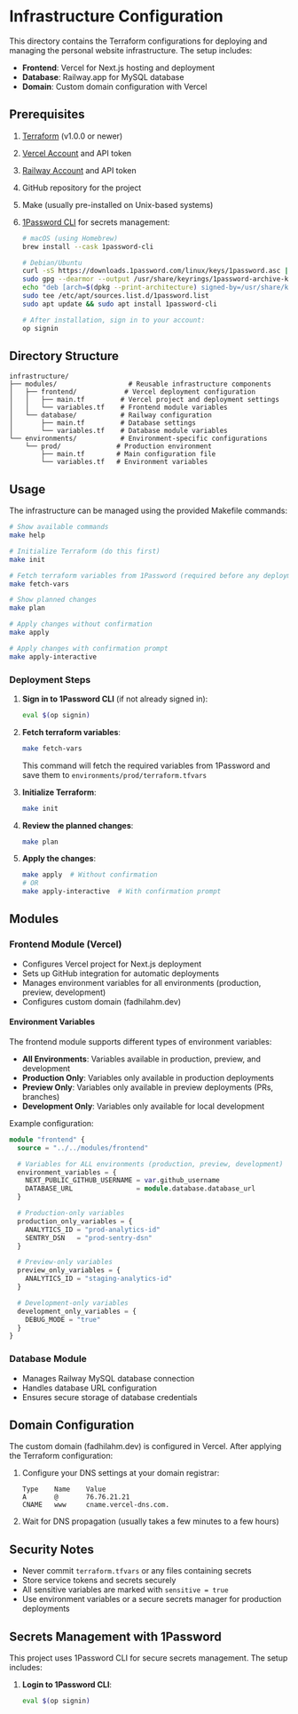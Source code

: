 # Infrastructure Configuration

This directory contains the Terraform configurations for deploying and managing the personal website infrastructure. The setup includes:

- **Frontend**: Vercel for Next.js hosting and deployment
- **Database**: Railway.app for MySQL database
- **Domain**: Custom domain configuration with Vercel

## Prerequisites

1. [Terraform](https://www.terraform.io/downloads.html) (v1.0.0 or newer)
2. [Vercel Account](https://vercel.com) and API token
3. [Railway Account](https://railway.app) and API token
4. GitHub repository for the project
5. Make (usually pre-installed on Unix-based systems)
6. [1Password CLI](https://1password.com/downloads/command-line/) for secrets management:

   ```bash
   # macOS (using Homebrew)
   brew install --cask 1password-cli

   # Debian/Ubuntu
   curl -sS https://downloads.1password.com/linux/keys/1password.asc | \
   sudo gpg --dearmor --output /usr/share/keyrings/1password-archive-keyring.gpg
   echo "deb [arch=$(dpkg --print-architecture) signed-by=/usr/share/keyrings/1password-archive-keyring.gpg] https://downloads.1password.com/linux/debian/$(dpkg --print-architecture) stable main" | \
   sudo tee /etc/apt/sources.list.d/1password.list
   sudo apt update && sudo apt install 1password-cli

   # After installation, sign in to your account:
   op signin
   ```

## Directory Structure

```tree
infrastructure/
├── modules/                  # Reusable infrastructure components
│   ├── frontend/            # Vercel deployment configuration
│   │   ├── main.tf         # Vercel project and deployment settings
│   │   └── variables.tf    # Frontend module variables
│   └── database/           # Railway configuration
│       ├── main.tf         # Database settings
│       └── variables.tf    # Database module variables
└── environments/           # Environment-specific configurations
    └── prod/              # Production environment
        ├── main.tf        # Main configuration file
        └── variables.tf   # Environment variables
```

## Usage

The infrastructure can be managed using the provided Makefile commands:

```bash
# Show available commands
make help

# Initialize Terraform (do this first)
make init

# Fetch terraform variables from 1Password (required before any deployment)
make fetch-vars

# Show planned changes
make plan

# Apply changes without confirmation
make apply

# Apply changes with confirmation prompt
make apply-interactive
```

### Deployment Steps

1. **Sign in to 1Password CLI** (if not already signed in):

   ```bash
   eval $(op signin)
   ```

2. **Fetch terraform variables**:

   ```bash
   make fetch-vars
   ```

   This command will fetch the required variables from 1Password and save them to `environments/prod/terraform.tfvars`

3. **Initialize Terraform**:

   ```bash
   make init
   ```

4. **Review the planned changes**:

   ```bash
   make plan
   ```

5. **Apply the changes**:

   ```bash
   make apply  # Without confirmation
   # OR
   make apply-interactive  # With confirmation prompt
   ```

## Modules

### Frontend Module (Vercel)

- Configures Vercel project for Next.js deployment
- Sets up GitHub integration for automatic deployments
- Manages environment variables for all environments (production, preview, development)
- Configures custom domain (fadhilahm.dev)

#### Environment Variables

The frontend module supports different types of environment variables:

- **All Environments**: Variables available in production, preview, and development
- **Production Only**: Variables only available in production deployments
- **Preview Only**: Variables only available in preview deployments (PRs, branches)
- **Development Only**: Variables only available for local development

Example configuration:

```terraform
module "frontend" {
  source = "../../modules/frontend"

  # Variables for ALL environments (production, preview, development)
  environment_variables = {
    NEXT_PUBLIC_GITHUB_USERNAME = var.github_username
    DATABASE_URL                = module.database.database_url
  }

  # Production-only variables
  production_only_variables = {
    ANALYTICS_ID = "prod-analytics-id"
    SENTRY_DSN   = "prod-sentry-dsn"
  }

  # Preview-only variables
  preview_only_variables = {
    ANALYTICS_ID = "staging-analytics-id"
  }

  # Development-only variables
  development_only_variables = {
    DEBUG_MODE = "true"
  }
}
```

### Database Module

- Manages Railway MySQL database connection
- Handles database URL configuration
- Ensures secure storage of database credentials

## Domain Configuration

The custom domain (fadhilahm.dev) is configured in Vercel. After applying the Terraform configuration:

1. Configure your DNS settings at your domain registrar:

   ```dns
   Type    Name    Value
   A       @       76.76.21.21
   CNAME   www     cname.vercel-dns.com.
   ```

2. Wait for DNS propagation (usually takes a few minutes to a few hours)

## Security Notes

- Never commit `terraform.tfvars` or any files containing secrets
- Store service tokens and secrets securely
- All sensitive variables are marked with `sensitive = true`
- Use environment variables or a secure secrets manager for production deployments

## Secrets Management with 1Password

This project uses 1Password CLI for secure secrets management. The setup includes:

1. **Login to 1Password CLI**:

   ```bash
   eval $(op signin)
   ```
